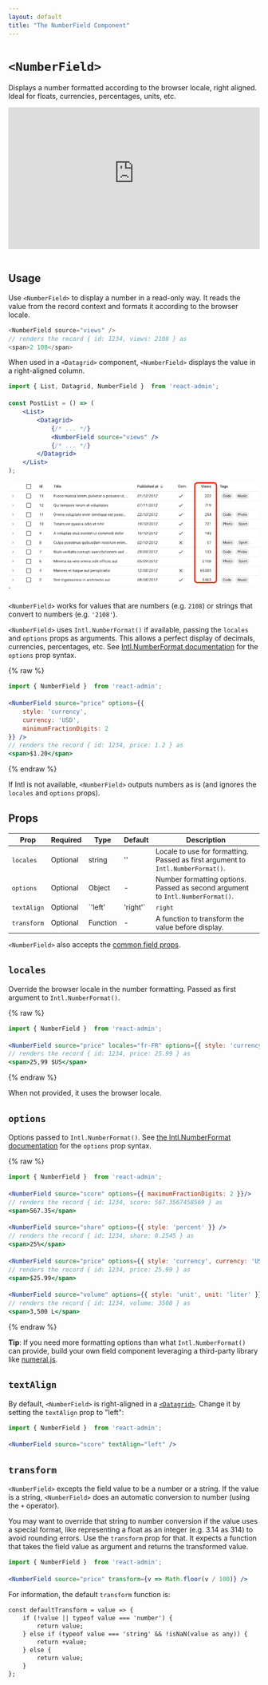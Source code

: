 ```yaml
---
layout: default
title: "The NumberField Component"
---
```


# `<NumberField>`

Displays a number formatted according to the browser locale, right aligned. Ideal for floats, currencies, percentages, units, etc.

<iframe src="https://www.youtube-nocookie.com/embed/StCR3gB7nKU" title="YouTube video player" frameborder="0" allow="accelerometer; autoplay; clipboard-write; encrypted-media; gyroscope; picture-in-picture; web-share" allowfullscreen style="aspect-ratio: 16 / 9;width:100%;margin-bottom:1em;"></iframe>

## Usage

Use `<NumberField>` to display a number in a read-only way. It reads the value from the record context and formats it according to the browser locale.

```js
<NumberField source="views" />
// renders the record { id: 1234, views: 2108 } as
<span>2 108</span>
```


When used in a `<Datagrid>` component, `<NumberField>` displays the value in a right-aligned column.

```jsx
import { List, Datagrid, NumberField }  from 'react-admin';

const PostList = () => (
    <List>
        <Datagrid>
            {/* ... */}
            <NumberField source="views" />
            {/* ... */}
        </Datagrid>
    </List>
);
```

![NumberField](./img/number-field.webp)`

`<NumberField>` works for values that are numbers (e.g. `2108`) or strings that convert to numbers (e.g. `'2108'`).

`<NumberField>` uses `Intl.NumberFormat()` if available, passing the `locales` and `options` props as arguments. This allows a perfect display of decimals, currencies, percentages, etc. See [Intl.NumberFormat documentation](https://developer.mozilla.org/en-US/docs/Web/JavaScript/Reference/Global_Objects/Intl/NumberFormat/NumberFormat) for the `options` prop syntax.

{% raw %}
```jsx
import { NumberField }  from 'react-admin';

<NumberField source="price" options={{
    style: 'currency',
    currency: 'USD',
    minimumFractionDigits: 2
}} />
// renders the record { id: 1234, price: 1.2 } as
<span>$1.20</span>
```
{% endraw %}

If Intl is not available, `<NumberField>` outputs numbers as is (and ignores the `locales` and `options` props).

## Props

| Prop        | Required | Type               | Default | Description                                                                      |
| ----------- | -------- | ------------------ | ------- | -------------------------------------------------------------------------------- |
| `locales`   | Optional | string             | ''      | Locale to use for formatting. Passed as first argument to `Intl.NumberFormat()`. |
| `options`   | Optional | Object             | -       | Number formatting options. Passed as second argument to `Intl.NumberFormat()`.   |
| `textAlign` | Optional | `'left' | 'right'` | `right` | Text alignment in a Datagrid                                                     |
| `transform` | Optional | Function           | -       | A function to transform the value before display.                                |


`<NumberField>` also accepts the [common field props](./Fields.md#common-field-props).

## `locales`

Override the browser locale in the number formatting. Passed as first argument to `Intl.NumberFormat()`.

{% raw %}
```jsx
import { NumberField }  from 'react-admin';

<NumberField source="price" locales="fr-FR" options={{ style: 'currency', currency: 'USD' }} />
// renders the record { id: 1234, price: 25.99 } as
<span>25,99 $US</span>
```
{% endraw %}

When not provided, it uses the browser locale.

## `options`

Options passed to `Intl.NumberFormat()`. See [the Intl.NumberFormat documentation](https://developer.mozilla.org/en-US/docs/Web/JavaScript/Reference/Global_Objects/Intl/NumberFormat/NumberFormat) for the `options` prop syntax.

{% raw %}
```jsx
import { NumberField }  from 'react-admin';

<NumberField source="score" options={{ maximumFractionDigits: 2 }}/>
// renders the record { id: 1234, score: 567.3567458569 } as
<span>567.35</span>

<NumberField source="share" options={{ style: 'percent' }} />
// renders the record { id: 1234, share: 0.2545 } as
<span>25%</span>

<NumberField source="price" options={{ style: 'currency', currency: 'USD' }} />
// renders the record { id: 1234, price: 25.99 } as
<span>$25.99</span>

<NumberField source="volume" options={{ style: 'unit', unit: 'liter' }} />
// renders the record { id: 1234, volume: 3500 } as
<span>3,500 L</span>
```
{% endraw %}

**Tip**: If you need more formatting options than what `Intl.NumberFormat()` can provide, build your own field component leveraging a third-party library like [numeral.js](http://numeraljs.com/).

## `textAlign`

By default, `<NumberField>` is right-aligned in a [`<Datagrid>`](./Datagrid.md). Change it by setting the `textAlign` prop to "left":

```jsx
import { NumberField }  from 'react-admin';

<NumberField source="score" textAlign="left" />
```

## `transform`

`<NumberField>` excepts the field value to be a number or a string. If the value is a string, `<NumberField>` does an automatic conversion to number (using the `+` operator).

You may want to override that string to number conversion if the value uses a special format, like representing a float as an integer (e.g. 3.14 as 314) to avoid rounding errors. Use the `transform` prop for that. It expects a function that takes the field value as argument and returns the transformed value.

```jsx
import { NumberField }  from 'react-admin';

<NumberField source="price" transform={v => Math.floor(v / 100)} />
```

For information, the default `transform` function is:

```tsx
const defaultTransform = value => {
    if (!value || typeof value === 'number') {
        return value;
    } else if (typeof value === 'string' && !isNaN(value as any)) {
        return +value;
    } else {
        return value;
    }
};
```

